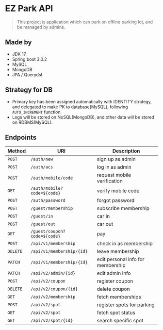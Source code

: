 # EZ Park API
> This project is application which can park on offline parking lot, and be managed by admins.

## Made by
- JDK 17
- Spring boot 3.0.2
- MySQL 
- MongoDB
- JPA / Querydsl

## Strategy for DB
- Primary key has been assigned automatically with IDENTITY strategy, and delegated to make PK to database(MySQL), following `AUTO_INCREMENT` function.
- Logs will be stored on NoSQL(MongoDB), and other data will be stored on RDBMS(MySQL). 

## Endpoints
| Method       | URI                              | Description    |
|--------------|----------------------------------|----------------|
| ```POST```   | ```/auth/new```                  | sign up as admin       |
| ```POST```   | ```/auth/acs```                  | log in as admin        |
| ```POST```   | ```/auth/mobile/code```          | request mobile verification |
| ```GET```    | ```/auth/mobile?code=${code}```  | verify mobile code |
| ```POST```   | ```/auth/password```             | forgot password        |
| ```POST```   | ```/guest/membership```          | subscribe membership       |
| ```POST```   | ```/guest/in```                  | car in           |
| ```POST```   | ```/guest/out```                 | car out           |
| ```GET```    | ```/guest/coupon?code=${code}``` | pay           |
| ```POST```   | ```/api/v1/membership```         | check in as membership      |
| ```DELETE``` | ```/api/v1/membership/{id}```    | leave membership       |
| ```PATCH```  | ```/api/v1/membership/{id}```    | edit personal info for membership    |
| ```PATCH```  | ```/api/v2/admin/{id}```         | edit admin info    |
| ```POST```   | ```/api/v2/coupon```             | register coupon    |
| ```DELETE``` | ```/api/v2/coupon/{id}```        | delete coupon |
| ```GET```    | ```/api/v2/membership```         | fetch memberships       |
| ```POST```   | ```/api/v2/spot```               | register spots for parking    |
| ```GET```    | ```/api/v2/spot```               | fetch spot status |
| ```GET```    | ```/api/v2/spot/{id}```          | search specific spot  |
